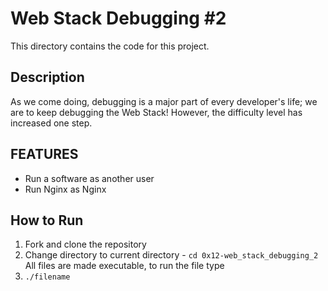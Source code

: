 # Web Stack Debugging #2
This directory contains the code for this project.

## Description
As we come doing, debugging is a major part of every developer's life; we are to keep debugging the Web Stack!
However, the difficulty level has increased one step.

## FEATURES
* Run a software as another user
* Run Nginx as Nginx

## How to Run
1. Fork and clone the repository
2. Change directory to current directory - `cd 0x12-web_stack_debugging_2`
All files are made executable, to run the file type
3. `./filename`


